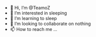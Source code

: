 - 👋 Hi, I’m @TeamoZ
- 👀 I’m interested in sleeping
- 🌱 I’m learning to sleep
- 💞️ I’m looking to collaborate on nothing
- 📫 How to reach me ...

<!---
TeamoZ/TeamoZ is a ✨ special ✨ repository because its `README.md` (this file) appears on your GitHub profile.
You can click the Preview link to take a look at your changes.
--->
